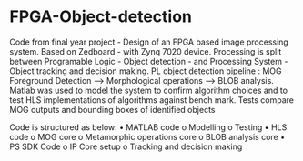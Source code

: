 # FPGA-Object-detection
Code from final year project - Design of an FPGA based image processing system.
Based on Zedboard - with Zynq 7020 device.
Processing is split between Programable Logic - Object detection - and Processing System - Object tracking and decision making. 
PL object detection pipeline : MOG Foreground Detection --> Morphological operations --> BLOB analysis.
Matlab was used to model the system to confirm algorithm choices and to test HLS implementations of algorithms against bench mark.
Tests compare MOG outputs and bounding boxes of identified objects

Code is structured as below:
  •	MATLAB code 
    o	Modelling
    o	Testing
  •	HLS code
    o	MOG core
    o	Metamorphic operations core
    o	BLOB analysis core
  •	PS SDK Code
    o	IP Core setup 
    o	Tracking and decision making
